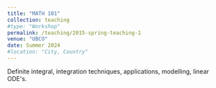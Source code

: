 ```yaml
---
title: "MATH 101"
collection: teaching
#type: "Workshop"
permalink: /teaching/2015-spring-teaching-1
venue: "UBCO"
date: Summer 2024
#location: "City, Country"
---
```


Definite integral, integration techniques, applications, modelling, linear ODE's.
